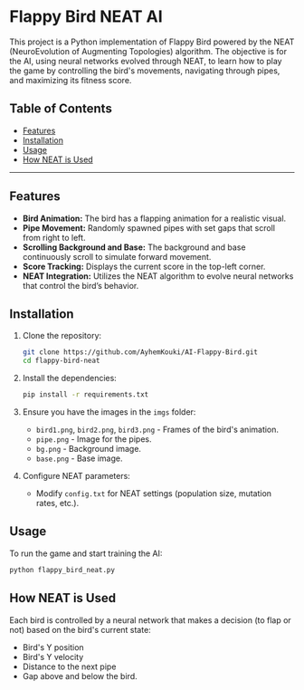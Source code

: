 # Flappy Bird NEAT AI

This project is a Python implementation of Flappy Bird powered by the NEAT (NeuroEvolution of Augmenting Topologies) algorithm. The objective is for the AI, using neural networks evolved through NEAT, to learn how to play the game by controlling the bird's movements, navigating through pipes, and maximizing its fitness score.

## Table of Contents
- [Features](#features)
- [Installation](#installation)
- [Usage](#usage)
- [How NEAT is Used](#how-neat-is-used)

---


## Features
- **Bird Animation:** The bird has a flapping animation for a realistic visual.
- **Pipe Movement:** Randomly spawned pipes with set gaps that scroll from right to left.
- **Scrolling Background and Base:** The background and base continuously scroll to simulate forward movement.
- **Score Tracking:** Displays the current score in the top-left corner.
- **NEAT Integration:** Utilizes the NEAT algorithm to evolve neural networks that control the bird’s behavior.

## Installation
1. Clone the repository:
    ```bash
    git clone https://github.com/AyhemKouki/AI-Flappy-Bird.git
    cd flappy-bird-neat
    ```

2. Install the dependencies:
    ```bash
    pip install -r requirements.txt
    ```

3. Ensure you have the images in the `imgs` folder:
    - `bird1.png`, `bird2.png`, `bird3.png` - Frames of the bird's animation.
    - `pipe.png` - Image for the pipes.
    - `bg.png` - Background image.
    - `base.png` - Base image.

4. Configure NEAT parameters:
   - Modify `config.txt` for NEAT settings (population size, mutation rates, etc.).

## Usage
To run the game and start training the AI:
  ```bash
  python flappy_bird_neat.py
  ```
## How NEAT is Used
  Each bird is controlled by a neural network that makes a decision (to flap or not) based on the bird's current state:
  - Bird's Y position
  - Bird's Y velocity
  - Distance to the next pipe
  - Gap above and below the bird.
